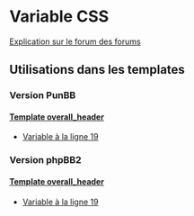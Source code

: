 # Variable CSS
[Explication sur le forum des forums](http://forum.forumactif.com/t294113-listing-des-variables#CSS)
## Utilisations dans les templates
### Version PunBB
#### [Template overall_header](punbb/overall_header.md)
* [Variable à la ligne 19](../punbb/overall_header.tpl#L19)
### Version phpBB2
#### [Template overall_header](subsilver/overall_header.md)
* [Variable à la ligne 19](../subsilver/overall_header.tpl#L19)